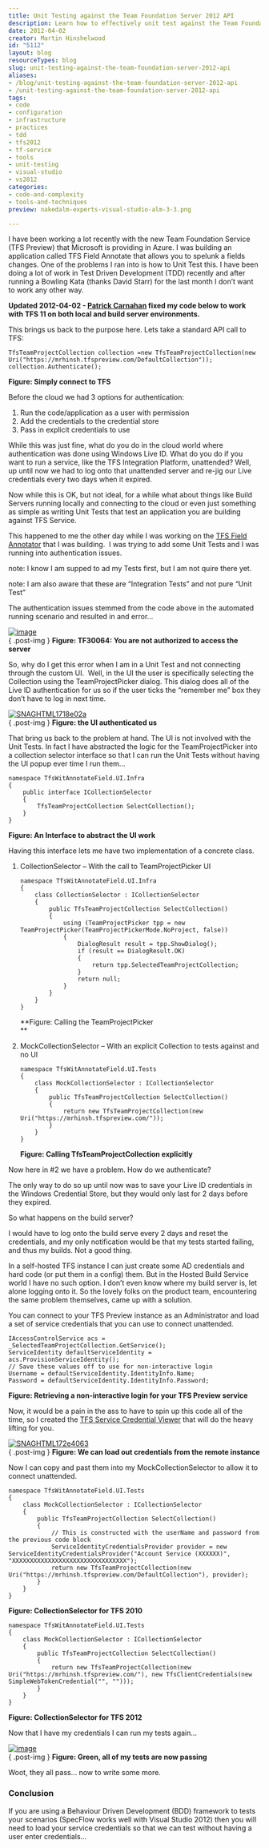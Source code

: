 ```yaml
---
title: Unit Testing against the Team Foundation Server 2012 API
description: Learn how to effectively unit test against the Team Foundation Server 2012 API, tackling authentication challenges and enhancing your TDD practices.
date: 2012-04-02
creator: Martin Hinshelwood
id: "5112"
layout: blog
resourceTypes: blog
slug: unit-testing-against-the-team-foundation-server-2012-api
aliases:
- /blog/unit-testing-against-the-team-foundation-server-2012-api
- /unit-testing-against-the-team-foundation-server-2012-api
tags:
- code
- configuration
- infrastructure
- practices
- tdd
- tfs2012
- tf-service
- tools
- unit-testing
- visual-studio
- vs2012
categories:
- code-and-complexity
- tools-and-techniques
preview: nakedalm-experts-visual-studio-alm-3-3.png

---
```

I have been working a lot recently with the new Team Foundation Service (TFS Preview) that Microsoft is providing in Azure. I was building an application called TFS Field Annotate that allows you to spelunk a fields changes. One of the problems I ran into is how to Unit Test this. I have been doing a lot of work in Test Driven Development (TDD) recently and after running a Bowling Kata (thanks David Starr) for the last month I don’t want to work any other way.

**Updated 2012-04-02 - [Patrick Carnahan](http://blogs.msdn.com/b/patcarna/) fixed my code below to work with TFS 11 on both local and build server environments.**

This brings us back to the purpose here. Lets take a standard API call to TFS:

```
TfsTeamProjectCollection collection =new TfsTeamProjectCollection(new Uri("https://mrhinsh.tfspreview.com/DefaultCollection"));
collection.Authenticate();

```

**Figure: Simply connect to TFS**

Before the cloud we had 3 options for authentication:

1. Run the code/application as a user with permission
2. Add the credentials to the credential store
3. Pass in explicit credentials to use

While this was just fine, what do you do in the cloud world where authentication was done using Windows Live ID. What do you do if you want to run a service, like the TFS Integration Platform, unattended? Well, up until now we had to log onto that unattended server and re-jig our Live credentials every two days when it expired.

Now while this is OK, but not ideal, for a while what about things like Build Servers running locally and connecting to the cloud or even just something as simple as writing Unit Tests that test an application you are building against TFS Service.

This happened to me the other day while I was working on the [TFS Field Annotator](http://blog.hinshelwood.com/tfs-field-annotator/) that I was building.  I was trying to add some Unit Tests and I was running into authentication issues.

note: I know I am supped to ad my Tests first, but I am not quire there yet.

note: I am also aware that these are “Integration Tests” and not pure “Unit Test”

The authentication issues stemmed from the code above in the automated running scenario and resulted in and error…

[![image](images/image_thumb-1-1.png "image")](http://blog.hinshelwood.com/files/2012/04/image.png)  
{ .post-img }
**Figure: TF30064: You are not authorized to access the server**

So, why do I get this error when I am in a Unit Test and not connecting through the custom UI.  Well, in the UI the user is specifically selecting the Collection using the TeamProjectPicker dialog. This dialog does all of the Live ID authentication for us so if the user ticks the “remember me” box they don’t have to log in next time.

[![SNAGHTML1718e02a](images/SNAGHTML1718e02a_thumb-4-4.png "SNAGHTML1718e02a")](http://blog.hinshelwood.com/files/2012/04/SNAGHTML1718e02a.png)  
{ .post-img }
**Figure: the UI authenticated us**

That bring us back to the problem at hand. The UI is not involved with the Unit Tests. In fact I have abstracted the logic for the TeamProjectPicker into a collection selector interface so that I can run the Unit Tests without having the UI popup ever time I run them…

```
namespace TfsWitAnnotateField.UI.Infra
{
    public interface ICollectionSelector
    {
        TfsTeamProjectCollection SelectCollection();
    }
}

```

**Figure: An Interface to abstract the UI work**

Having this interface lets me have two implementation of a concrete class.

1. CollectionSelector – With the call to TeamProjectPicker UI

   ```
   namespace TfsWitAnnotateField.UI.Infra
   {
       class CollectionSelector : ICollectionSelector
       {
           public TfsTeamProjectCollection SelectCollection()
           {
               using (TeamProjectPicker tpp = new TeamProjectPicker(TeamProjectPickerMode.NoProject, false))
               {
                   DialogResult result = tpp.ShowDialog();
                   if (result == DialogResult.OK)
                   {
                       return tpp.SelectedTeamProjectCollection;
                   }
                   return null;
               }
           }
       }
   }
   ```

   **Figure: Calling the TeamProjectPicker  
   **

2. MockCollectionSelector – With an explicit Collection to tests against and no UI

   ```
   namespace TfsWitAnnotateField.UI.Tests
   {
       class MockCollectionSelector : ICollectionSelector
       {
           public TfsTeamProjectCollection SelectCollection()
           {
               return new TfsTeamProjectCollection(new Uri("https://mrhinsh.tfspreview.com/"));
           }
       }
   }

   ```

   **Figure: Calling TfsTeamProjectCollection explicitly**

Now here in #2 we have a problem. How do we authenticate?

The only way to do so up until now was to save your Live ID credentials in the Windows Credential Store, but they would only last for 2 days before they expired.

So what happens on the build server?

I would have to log onto the build serve every 2 days and reset the credentials, and my only notification would be that my tests started failing, and thus my builds. Not a good thing.

In a self-hosted TFS instance I can just create some AD credentials and hard code (or put them in a config) them. But in the Hosted Build Service world I have no such option. I don’t even know where my build server is, let alone logging onto it. So the lovely folks on the product team, encountering the same problem themselves, came up with a solution.

You can connect to your TFS Preview instance as an Administrator and load a set of service credentials that you can use to connect unattended.

```
IAccessControlService acs = _SelectedTeamProjectCollection.GetService();
ServiceIdentity defaultServiceIdentity = acs.ProvisionServiceIdentity();
// Save these values off to use for non-interactive login
Username = defaultServiceIdentity.IdentityInfo.Name;
Password = defaultServiceIdentity.IdentityInfo.Password;

```

**Figure: Retrieving a non-interactive login for your TFS Preview service**

Now, it would be a pain in the ass to have to spin up this code all of the time, so I created the [TFS Service Credential Viewer](http://blog.hinshelwood.com/tfs-service-credential-viewer/) that will do the heavy lifting for you.

[![SNAGHTML172e4063](images/SNAGHTML172e4063_thumb-5-5.png "SNAGHTML172e4063")](http://blog.hinshelwood.com/files/2012/04/SNAGHTML172e4063.png)  
{ .post-img }
**Figure: We can load out credentials from the remote instance**

Now I can copy and past them into my MockCollectionSelector to allow it to connect unattended.

```
namespace TfsWitAnnotateField.UI.Tests
{
    class MockCollectionSelector : ICollectionSelector
    {
        public TfsTeamProjectCollection SelectCollection()
        {
            // This is constructed with the userName and password from the previous code block
            ServiceIdentityCredentialsProvider provider = new ServiceIdentityCredentialsProvider("Account Service (XXXXXX)", "XXXXXXXXXXXXXXXXXXXXXXXXXXXXXXXX");
            return new TfsTeamProjectCollection(new Uri("https://mrhinsh.tfspreview.com/DefaultCollection"), provider);
        }
    }
}

```

**Figure: CollectionSelector for TFS 2010**

```
namespace TfsWitAnnotateField.UI.Tests
{
    class MockCollectionSelector : ICollectionSelector
    {
        public TfsTeamProjectCollection SelectCollection()
        {
            return new TfsTeamProjectCollection(new Uri("https://mrhinsh.tfspreview.com/"), new TfsClientCredentials(new SimpleWebTokenCredential("", "")));
        }
    }
}

```

**Figure: CollectionSelector for TFS 2012**

Now that I have my credentials I can run my tests again…

[![image](images/image_thumb1-2-2.png "image")](http://blog.hinshelwood.com/files/2012/04/image1.png)  
{ .post-img }
**Figure: Green, all of my tests are now passing**

Woot, they all pass… now to write some more.

### Conclusion

If you are using a Behaviour Driven Development (BDD) framework to tests your scenarios (SpecFlow works well with Visual Studio 2012) then you will need to load your service credentials so that we can test without having a user enter credentials…

